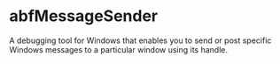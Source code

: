 # abfMessageSender
A debugging tool for Windows that enables you to send or post specific Windows messages to a particular window using its handle.
